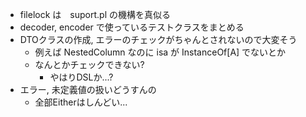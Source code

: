 - filelock は　suport.pl の機構を真似る
- decoder, encoder で使っているテストクラスをまとめる
- DTOクラスの作成, エラーのチェックがちゃんとされないので大変そう
  - 例えば NestedColumn なのに isa が InstanceOf[A] でないとか
  - なんとかチェックできない?
    - やはりDSLか...?
- エラー, 未定義値の扱いどうすんの
  - 全部Eitherはしんどい...
